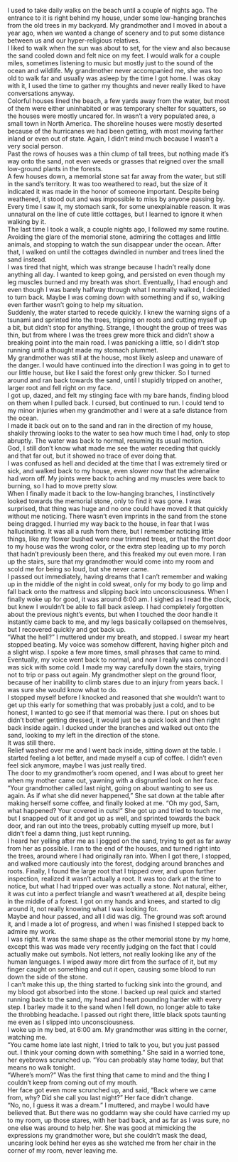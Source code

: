 I used to take daily walks on the beach until a couple of nights ago. The entrance to it is right behind my house, under some low-hanging branches from the old trees in my backyard. My grandmother and I moved in about a year ago, when we wanted a change of scenery and to put some distance between us and our hyper-religious relatives.   
I liked to walk when the sun was about to set, for the view and also because the sand cooled down and felt nice on my feet. I would walk for a couple miles, sometimes listening to music but mostly just to the sound of the ocean and wildlife. My grandmother never accompanied me, she was too old to walk far and usually was asleep by the time I got home. I was okay with it, I used the time to gather my thoughts and never really liked to have conversations anyway.  
Colorful houses lined the beach, a few yards away from the water, but most of them were either uninhabited or was temporary shelter for squatters, so the houses were mostly uncared for. In wasn’t a very populated area, a small town in North America. The shoreline houses were mostly deserted because of the hurricanes we had been getting, with most moving farther inland or even out of state. Again, I didn’t mind much because I wasn’t a very social person.   
Past the rows of houses was a thin clump of tall trees, but nothing made it’s way onto the sand, not even weeds or grasses that reigned over the small low-ground plants in the forests.  
A few houses down, a memorial stone sat far away from the water, but still in the sand’s territory. It was too weathered to read, but the size of it indicated it was made in the honor of someone important. Despite being weathered, it stood out and was impossible to miss by anyone passing by. Every time I saw it, my stomach sank, for some unexplainable reason. It was unnatural on the line of cute little cottages, but I learned to ignore it when walking by it.  
The last time I took a walk, a couple nights ago, I followed my same routine. Avoiding the glare of the memorial stone, admiring the cottages and little animals, and stopping to watch the sun disappear under the ocean. After that, I walked on until the cottages dwindled in number and trees lined the sand instead.  
I was tired that night, which was strange because I hadn’t really done anything all day. I wanted to keep going, and persisted on even though my leg muscles burned and my breath was short. Eventually, I had enough and even though I was barely halfway through what I normally walked, I decided to turn back. Maybe I was coming down with something and if so, walking even farther wasn’t going to help my situation.  
Suddenly, the water started to recede quickly. I knew the warning signs of a tsunami and sprinted into the trees, tripping on roots and cutting myself up a bit, but didn’t stop for anything. Strange, I thought the group of trees was thin, but from where I was the trees grew more thick and didn’t show a breaking point into the main road. I was panicking a little, so I didn’t stop running until a thought made my stomach plummet.  
My grandmother was still at the house, most likely asleep and unaware of the danger. I would have continued into the direction I was going in to get to our little house, but like I said the forest only grew thicker. So I turned around and ran back towards the sand, until I stupidly tripped on another, larger root and fell right on my face.   
I got up, dazed, and felt my stinging face with my bare hands, finding blood on them when I pulled back. I cursed, but continued to run. I could tend to my minor injuries when my grandmother and I were at a safe distance from the ocean.  
I made it back out on to the sand and ran in the direction of my house, shakily throwing looks to the water to sea how much time I had, only to stop abruptly. The water was back to normal, resuming its usual motion.   
God, I still don’t know what made me see the water receding that quickly and that far out, but it showed no trace of ever doing that.   
I was confused as hell and decided at the time that I was extremely tired or sick, and walked back to my house, even slower now that the adrenaline had worn off. My joints were back to aching and my muscles were back to burning, so I had to move pretty slow.  
When I finally made it back to the low-hanging branches, I instinctively looked towards the memorial stone, only to find it was gone. I was surprised, that thing was huge and no one could have moved it that quickly without me noticing. There wasn’t even imprints in the sand from the stone being dragged. I hurried my way back to the house, in fear that I was hallucinating. It was all a rush from there, but I remember noticing little things, like my flower bushed were now trimmed trees, or that the front door to my house was the wrong color, or the extra step leading up to my porch that hadn’t previously been there, and this freaked my out even more. I ran up the stairs, sure that my grandmother would come into my room and scold me for being so loud, but she never came.  
I passed out immediately, having dreams that I can’t remember and waking up in the middle of the night in cold sweat, only for my body to go limp and fall back onto the mattress and slipping back into unconsciousness. When I finally woke up for good, it was around 6:00 am. I sighed as I read the clock, but knew I wouldn’t be able to fall back asleep. I had completely forgotten about the previous night’s events, but when I touched the door handle it instantly came back to me, and my legs basically collapsed on themselves, but I recovered quickly and got back up.  
“What the hell?” I muttered under my breath, and stopped. I swear my heart stopped beating. My voice was somehow different, having higher pitch and a slight wisp. I spoke  a few more times, small phrases that came to mind. Eventually, my voice  went back to normal, and now I really was convinced I was sick with some cold. I made my way carefully down the stairs, trying not to trip or pass out again. My grandmother slept on the ground floor, because of her inability to climb stares due to an injury from years back. I was sure she would know what to do.  
 I stopped myself before I knocked and reasoned that she wouldn’t want to get up this early for something that was probably just a cold, and to be honest, I wanted to go see if that memorial was there. I put on shoes but didn’t bother getting dressed, it would just be a quick look and then right back inside again. I ducked under the branches and walked out onto the sand, looking to my left in the direction of the stone.  
It was still there.  
Relief washed over me and I went back inside, sitting down at the table. I started feeling a lot better, and made myself a cup of coffee. I didn’t even feel sick anymore, maybe I was just really tired.  
The door to my grandmother’s room opened, and I was about to greet her when my mother came out, yawning with a disgruntled look on her face.  
“Your grandmother called last night, going on about wanting to see us again. As if what she did never happened,” She sat down at the table after making herself some coffee, and finally looked at me. “Oh my god, Sam, what happened? Your covered in cuts!” She got up and tried to touch me, but I snapped out of it and got up as well, and sprinted towards the back door, and ran out into the trees, probably cutting myself up more, but I didn’t feel a damn thing, just kept running.   
I heard her yelling after me as I jogged on the sand, trying to get as far away from her as possible. I ran to the end of the houses, and turned right into the trees, around where I had originally ran into. When I got there, I stopped, and walked more cautiously into the forest, dodging around branches and roots. Finally, I found the large root that I tripped over, and upon further inspection, realized it wasn’t actually a root. It was too dark at the time to notice, but what I had tripped over was actually a stone. Not natural, either, it was cut into a perfect triangle and wasn’t weathered at all, despite being in the middle of a forest. I got on my hands and knees, and started to dig around it, not really knowing what I was looking for.  
Maybe and hour passed, and all I did was dig. The ground was soft around it, and I made a lot of progress, and when I was finished I stepped back to admire my work.  
I was right. It was the same shape as the other memorial stone by my home, except this was was made very recently judging on the fact that I could actually make out symbols. Not letters, not really looking like any of the human languages. I wiped away more dirt from the surface of it, but my finger caught on something and cut it open, causing some blood to run down the side of the stone.  
I can’t make this up, the thing started to fucking sink into the ground, and my blood got absorbed into the stone. I backed up real quick and started running back to the sand, my head and heart pounding harder with every step. I barley made it to the sand when I fell down, no longer able to take the throbbing headache. I passed out right there, little black spots taunting me even as I slipped into unconsciousness.  
I woke up in my bed, at 6:00 am. My grandmother was sitting in the corner, watching me.  
“You came home late last night, I tried to talk to you, but you just passed out. I think your coming down with something.” She said in a worried tone, her eyebrows scrunched up. “You can probably stay home today, but that means no walk tonight.  
“Where’s mom?” Was the first thing that came to mind and the thing I couldn’t keep from coming out of my mouth.  
Her face got even more scrunched up, and said, “Back where we came from, why? Did she call you last night?” Her face didn’t change.  
“No, no, I guess it was a dream.” I muttered, and maybe I would have believed that. But there was no goddamn way she could have carried my up to my room, up those stares, with her bad back, and as far as I was sure, no one else was around to help her. She was good at mimicking the expressions my grandmother wore, but she couldn’t mask the dead, uncaring look behind her eyes as she watched me from her chair in the corner of my room, never leaving me.